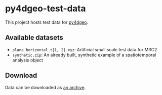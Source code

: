 # py4dgeo-test-data

This project hosts test data for [py4dgeo](https://github.com/ssciwr/py4dgeo).

## Available datasets

* `plane_horizontal_t{1, 2}.xyz`: Artificial small scale test data for M3C2
* `synthetic.zip`: An already built, synthetic example of a spatiotemporal analysis object

## Download

Data can be downloaded as [an archive](https://github.com/ssciwr/py4dgeo-test-data/releases/download/2022-06-14/data.tar.gz).
